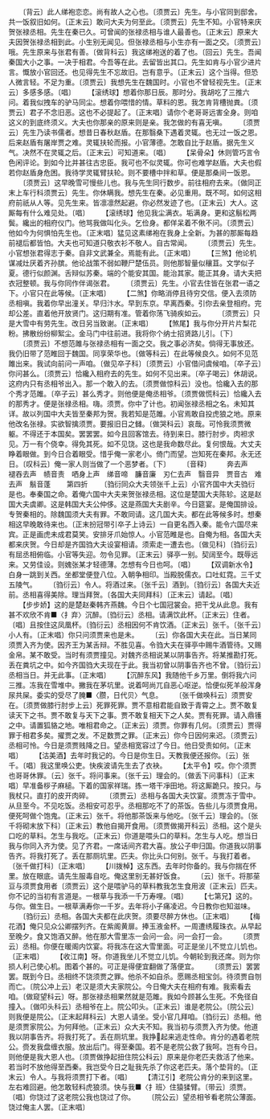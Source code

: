 <!-- { "loadSidebar": true } -->
　　〔背云〕此人绨袍恋恋。尚有故人之心也。〔须贾云〕先生。与小官同到邸舍。共一饭叙旧如何。〔正末云〕敢问大夫为何至此。〔须贾云〕先生不知。小官特来庆贺张禄丞相。先生在秦已久。可曾闻的张禄丞相与谁人最善也。〔正末云〕原来大夫因贺张禄丞相到此。小生别无闻见。但张禄丞相与小生亦有一面之交。〔须贾云〕哦。先生原来与张君有善。〔做背科云〕我这绨袍送的着了也。〔回云〕先生。吾闻秦国大小之事。一决于相君。今吾等在此。去留皆出其口。先生如肯与小官少进片言。慨放小官回还。也见得先生不忘故旧。岂有意乎。〔正末云〕这个当得。但恐人微言轻。不足为重。〔须贾云〕我想先生在魏国时。小官也不曾轻视先生。〔正末云〕多感多感。〔唱〕
　　【滚绣球】想着你那日辰。那时分。我胡吃了三推六问。着我似拽车的驴马同尘。想着你喂惜的情。草料的恩。我怎肯背槽抛粪。〔须贾云〕君子不念旧恶。这也不必提起了。〔正末唱〕请你个老哥哥远害全身。则咱这义的到底终须义。大夫也你那亲的原来则是亲。我怎做的有喜无嗔。
　　〔须贾云〕先生乃读书儒者。想昔日春秋赵盾。在那翳桑下遇着灵辄。也无过一饭之恩。后来赵盾有屠岸贾之难。灵辄扶轮而报。小官薄德。怎敢自比于赵盾。据先生义气。决然不在灵辄之后。〔正末云〕可知道来。〔唱〕
　　【呆骨朵】休则管巧言令色闲评论。到如今比并甚往古忠臣。我可也不似灵辄。你可也难学赵盾。大夫也假若你赵盾身危困。我待学灵辄臂扶轮。则不要槽中拌和草。便是那桑间一饭恩。
　　〔须贾云〕这早晚雪可慢些儿也。我与先生同行数步。前往相府去来。〔做同正末上车行科须贾云〕先生。你休瞒我。想先生在秦。必见重用。既不呵。如何这相府前祇从人等。见先生来。皆凛凛然起避。你必然发迹了也。〔正末云〕大人。这厮每有什么难见处。〔唱〕
　　【滚绣球】他见我尘满衣。垢满身。更和这鬅松两鬓。纔出的相府仪门。他骂我做叫化头。乞俭身。都佯呆着不偢不问。〔须贾云〕他如今为何惧怕先生也。〔正末唱〕猛见这素绨袍在我身上全新。为甚的那厮每趋前褪后都皆怕。大夫也可知道只敬衣衫不敬人。自古常闻。
　　〔须贾云〕先生。小官想张君得志于秦。自非文武兼全。焉能有此。〔正末唱〕
　　【三煞】他论机谋减灶厌着齐孙膑。他论战策不弱如鞭尸楚伍员。则他那智量似穰苴。文学似子夏。德行似颜渊。舌辩似苏秦。端的个能安其国。能治其家。能正其身。请大夫把衣冠整顿。我与你同作伴谒张君。
　　〔须贾云〕先生。小官去住皆在张君一语之下。小官只在此等候。〔正末唱〕
　　【二煞】你略消停且待穷交信。便入去须防丞相嗔。我着你早出潼关。早归汴水。早到东京。早离西秦。引你去亲登相府。完却公差。直着他开放贤门。这归期有准。管着你荡飞骑疾如云。
　　〔须贾云〕只是大雪中有劳先生。改日另当致谢。〔正末唱〕
　　【煞尾】我与你分开片片梨花粉。拂散纷纷柳絮尘。金马门中往前进。我将你个纳士招贤路儿引。〔下〕
　　〔须贾云〕不想范雎与张禄丞相有一面之交。我之事必济矣。倘得无事放还。我仍旧带了范睢回于魏国。同享荣华也。〔做等科云〕在此等候良久。如何不见范雎出来。我试向前问一声咱。〔做见卒子科〕〔须贾云〕小官借问虞候咱。〔卒子云〕你问甚么。〔须贾云〕恰纔入相府去的先生。如何不见出来。〔卒子喝云〕休胡说。这府内只有丞相爷出入。那一个敢入的去。〔须贾做惊科云〕没也。恰纔入去的那个秀才范雎。〔卒子云〕甚么秀才。则他便是俺丞相爷。〔须贾做慌科云〕恰纔入去的那秀才。便是张禄丞相。嗨。须贾。你中了计也。初闻张禄丞相之名。未知其详。故以列国中大夫皆至秦邦为贺。我若知是范雎。小官焉敢自投虎狼之地。原来他改名张禄。实欲智擒须贾。要报旧日之雠。〔做哭科云〕哀哉。可怜我须贾微躯。不得还于本国矣。罢罢罢。如今且回客馆去。待到来日。膝行肘步。肉袒求见。万一有个侥幸。得免其死。如不见饶。这也是我命数尽此。复何恨哉。大丈夫睁着眼做。到今日合着眼受。惜乎俺一家老小。倚门而望。岂知死在秦邦。永无还日。〔叹科云〕俺一家人则当做了一个恶梦者。〔下〕
　　〔音释〕
　　奔去声　褪吞去声　帻音责　哂身上声　绨音啼　臁音廉　刃仁去声　翳音异　贾音古　难去声　鬅音蓬
　　第四折
　　〔驺衍同众大夫领张千上云〕小官齐国中大夫驺衍是也。奉秦国之命。着俺六国中大夫来贺张禄丞相。这位是楚国大夫陈轸。这是赵国大夫虞卿。这是韩国大夫公仲侈。这是燕国大夫剧辛。今日筵宴。是俺国排设。专贺秦相的。除魏国须大夫有罪。不敢同请。这几国大夫。都在此等候多时。想秦相这早晚敢待来也。〔正末扮冠带引卒子上诗云〕一自更名西入秦。能令六国尽来宾。正是画虎未成君莫笑。安排牙爪始惊人。小官范睢是也。自俺为相。各国大夫都来庆贺。今日却是齐国驺大夫设宴相请。须索走一遭去也。〔做见科〕〔驺衍云〕有屈丞相俯临。小官等失迎。勿令见罪。〔正末云〕驿亭一别。契阔至今。既辱远来。又劳佳设。则媿张某才轻德薄。怎想有今日也呵。〔唱〕
　　【双调新水令】白身一跳到关西。坐都堂便登八位。入朝争相印。当殿脱儒衣。口吐虹霓。三千丈五陵气。
　　〔驺衍云〕令人。将酒过来。〔张千云〕酒到。〔驺衍云〕各国大夫近前。丞相喜得美除。理当拜贺。〔各国大夫同拜科〕〔正末云〕请起。〔唱〕
　　【步步娇】这的是楚赵秦韩齐燕魏。今日个七国冠裳会。把干戈从此息。我有甚不欢欣不肯■〈扌弃〉沉醉。〔驺衍云〕丞相。请满饮此杯。〔正末云〕住者。〔唱〕且按住这凤凰杯。〔驺衍云〕丞相因何不肯饮酒。〔正末云〕张千。〔张千云〕小人有。〔正末唱〕你只问须贾来也是未。
　　〔云〕你各国大夫在此。当日某同须贾入齐为使。因齐王为某舌辩。不胜见喜。令驺大夫在驿亭中赐牛酒管待。又赐金帛。某不敢受。当时有须贾撞见。对魏齐丞相说某以阴事告齐。将某推勘打死。丢在粪坑之中。如今齐国驺大夫现在于此。我当初曾以阴事告齐也不曾。〔驺衍云〕丞相当日。并无此事。〔正末唱〕
　　【沉醉东风】我随他千乡万里。倒将我六问三推。冻我在雪堆中。撇我在茅坑里。说着呵尚兀自恶心呕逆。恰便似死羊般浑身尿共屎。委实的受尽了腌■〈臜，日代贝〉气息。
　　〔张千做唤科云〕须贾安在。〔须贾做膝行肘步上云〕死罪死罪。贾不意相君能自致于青霄之上。贾不敢复读天下之书。贾不敢复与天下之事。贾不敢复相天下之人矣。贾有死罪。请入鼎镬之中。请置狐貉之地。唯相君命之。〔正末云〕须贾。你罪有几何。〔须贾云〕贾得罪于相君多矣。擢贾之发。不足数贾之罪。〔正末云〕你今日因何来迟。〔须贾云〕丞相可怜。今日是须贾贱降之日。望丞相宽容过了今日。他日受责如何。〔正末唱〕
　　【沽美酒】去年时我记的。今日是你生日。天教我便还报你。〔云〕张千。〔唱〕我这里唤公吏。快疾波请先生去了衣袂。
　　【太平令】哎。你个须贾也哥哥休罪。〔云〕张千。将问事来。〔张千云〕理会的。〔做丢下问事科〕〔正末唱〕早准备桚子麻槌。下着的国家祥瑞。拣一塔干凈田地。将这厮跪只。按只。与我杖只。直打的皮开肉碎。
　　〔须贾云〕丞相与各国大夫饮宴。须贾冻于雪中。从旦至今。不见吃饭。丞相安可忍乎。丞相那吃不了的茶饭。告些儿与须贾食用。便死呵做个饱鬼。〔正末云〕张千。将他那茶饭来与他吃。〔张千云〕理会的。〔张千将砌末放下科〕〔正末云〕教他自揭开食用。〔须贾做揭开科云〕丞相。这个是头口吃的草料。怎生与我吃。〔正末云〕你道是喂头口的草料。怎生与人吃。想当日我与你同入齐为使。见了齐君。一席话间齐君大喜。放公子申归国。你道我以阴事告齐。将我打死了。丢在那厕坑里。匹夫。你比头口何别。张千。与我打着者。〔张千做打科〕〔正末唱〕
　　【川拨棹】这东西。去年时你备的。我与你揣在怀里。放在眼底。请先生服毒自吃。俺这里别无甚好饭食。
　　〔云〕张千。将那莝豆与须贾食用者〔须贾云〕这个是喂驴马的草料教我怎生食用波〔正末云〕匹夫。你不记的当初有言道是。一根草与我添一千万寿哩。〔唱〕
　　【七第兄】这的。与你。做生日。一根草满寿你一千岁。去年将小子痛凌迟。今日教你也知滋味。
　　〔驺衍云〕丞相。各国大夫都在此庆贺。须要尽醉方休也。〔正末唱〕
　　【梅花酒】俺只见众公卿摆列齐。在紫阁黄扉。捧玉液金杯。一周遭绣履珠衣。从早起至晚夕。食又饱酒又醉。他在那大雪里冻一会问一会。问一会打一会。
　　〔须贾云〕丞相。你便在暖阁内饮宴。将我冻在这大雪里面。可正是坐儿不觉立儿饥也。〔正末唱〕
　　【收江南】呀。你道我坐儿不觉立儿饥。今朝轮到我还席。则为你损人利己使心机。图着个甚的。可正是得便宜翻做了落便宜。
　　〔须贾云〕罢罢罢。既到今日。丞相终不饶须贾之罪。他杀不如自杀。愿赐丞相宝剑。待须贾自刎而亡。〔院公冲上云〕老汉是须大夫家院公。今日俺大夫在相府有难。我索看去咱。〔做窥望科云〕呀。那张禄丞相果然就是范雎。我如今顾甚么生死。不免径自撞入。〔做叩头科云〕丞相爷在上。院公叩头。〔正末云〕谁是老院公。〔院公云〕则我便是院公。〔正末起拜科云〕大恩人请坐。受小官几拜咱。〔驺衍云〕丞相。他是须贾家院公。为何拜他。〔正末云〕众大夫不知。我当初与须贾入齐为使。他道我以阴事告齐。将我打死了。丢在厕坑里。我挣起来逃走性命。肯分的遇着老院公。赍发我盘缠衣服。放出后门。得至秦国。若不是老院公救了我呵。岂有今日。则他便是我大恩人也。〔须贾做挣起扭住院公科云〕原来是你老匹夫救活了他来。若当时不放他得至西秦。我岂受今日之耻我先杀了你这老匹夫。落个垫背的。〔正末云〕令人。与我将须贾打下者。〔唱〕
　　【清江引】老院公肯分的来到这里。左右难回避。他怎敢轻料虎狼须。快与我■〈扌班〉住猿猱臂。〔带云〕须贾。〔唱〕你饶过了这老院公我也饶过了你。
　　〔院公云〕望丞相爷看老院公薄面。饶过俺主人罢。〔正末唱〕
